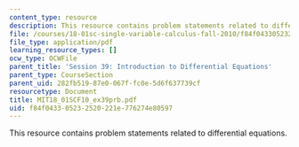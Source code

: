```yaml
---
content_type: resource
description: This resource contains problem statements related to differential equations.
file: /courses/18-01sc-single-variable-calculus-fall-2010/f84f043305232520221e776274e80597_MIT18_01SCF10_ex39prb.pdf
file_type: application/pdf
learning_resource_types: []
ocw_type: OCWFile
parent_title: 'Session 39: Introduction to Differential Equations'
parent_type: CourseSection
parent_uid: 282fb519-87e0-067f-fc0e-5d6f637739cf
resourcetype: Document
title: MIT18_01SCF10_ex39prb.pdf
uid: f84f0433-0523-2520-221e-776274e80597
---
```

This resource contains problem statements related to differential equations.